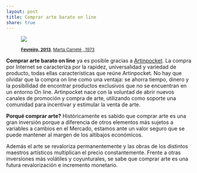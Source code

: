 ```yaml
---
layout: post
title: Comprar arte barato on line
share: true
---
```


<figure class="text-center">
	<img src="http://www.artinpocket.cat/users_images/403.jpg?1394470922">
	<figcaption>
		<p><small><strong><a href="http://www.artinpocket.cat/work_home.php?$artist_code=390&$work_code=403#disqus_thread">Fevreiro, 2013</a></strong>, <a href="http://www.artinpocket.cat/artist_home.php?$artist_code=390">Marta Carreté , 1973</a></small></p>
	</figcaption>
</figure>

**Comprar arte barato on line** ya es posible gracias a [Artinpocket](http://www.artinpocket.cat/). La compra por Internet se caracteriza por la rapidez, universalidad y variedad de producto, todas ellas características que  reúne  Artinpocket. No hay que olvidar que la compra on line como una ventaja: se ahorra tiempo, dinero y la posibilidad de encontrar productos exclusivos que no se encuentran en un entorno On line. Artinpocket nace con la voluntad de abrir nuevos canales de promoción y compra de arte, utilizando como soporte una comunidad para incentivar y estimular la venta de arte. 

**Porqué comprar arte?** Históricamente es sabido que comprar arte es una gran inversión porque a diferencia de otros elementos más sujetos a variables a cambios en el Mercado, estamos ante un valor seguro que se puede mantener al margen de los altibajos económicos. 

Además el arte se revaloriza permanentemente y las obras de los distintos maestros artísticos multiplican el precio constantemente. Frente a otras inversiones más volátiles y coyunturales, se sabe que comprar arte es una futura revalorización e incremento monetario.